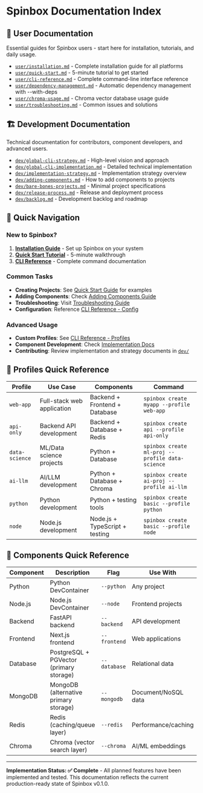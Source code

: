 # Spinbox Documentation Index

## 🚀 User Documentation
Essential guides for Spinbox users - start here for installation, tutorials, and daily usage.

- [`user/installation.md`](./user/installation.md) - Complete installation guide for all platforms
- [`user/quick-start.md`](./user/quick-start.md) - 5-minute tutorial to get started
- [`user/cli-reference.md`](./user/cli-reference.md) - Complete command-line interface reference
- [`user/dependency-management.md`](./user/dependency-management.md) - Automatic dependency management with --with-deps
- [`user/chroma-usage.md`](./user/chroma-usage.md) - Chroma vector database usage guide
- [`user/troubleshooting.md`](./user/troubleshooting.md) - Common issues and solutions

## 🏗️ Development Documentation
Technical documentation for contributors, component developers, and advanced users.

- [`dev/global-cli-strategy.md`](./dev/global-cli-strategy.md) - High-level vision and approach
- [`dev/global-cli-implementation.md`](./dev/global-cli-implementation.md) - Detailed technical implementation
- [`dev/implementation-strategy.md`](./dev/implementation-strategy.md) - Implementation strategy overview
- [`dev/adding-components.md`](./dev/adding-components.md) - How to add components to projects
- [`dev/bare-bones-projects.md`](./dev/bare-bones-projects.md) - Minimal project specifications
- [`dev/release-process.md`](./dev/release-process.md) - Release and deployment process
- [`dev/backlog.md`](./dev/backlog.md) - Development backlog and roadmap

## 🎯 Quick Navigation

### New to Spinbox?
1. **[Installation Guide](./user/installation.md)** - Set up Spinbox on your system
2. **[Quick Start Tutorial](./user/quick-start.md)** - 5-minute walkthrough 
3. **[CLI Reference](./user/cli-reference.md)** - Complete command documentation

### Common Tasks
- **Creating Projects**: See [Quick Start Guide](./user/quick-start.md) for examples
- **Adding Components**: Check [Adding Components Guide](./dev/adding-components.md)
- **Troubleshooting**: Visit [Troubleshooting Guide](./user/troubleshooting.md)
- **Configuration**: Reference [CLI Reference - Config](./user/cli-reference.md#spinbox-config)

### Advanced Usage
- **Custom Profiles**: See [CLI Reference - Profiles](./user/cli-reference.md#templates)
- **Component Development**: Check [Implementation Docs](./dev/global-cli-implementation.md)
- **Contributing**: Review implementation and strategy documents in [`dev/`](./dev/)

## 🎯 Profiles Quick Reference

| Profile | Use Case | Components | Command |
|---------|----------|------------|---------|
| `web-app` | Full-stack web application | Backend + Frontend + Database | `spinbox create myapp --profile web-app` |
| `api-only` | Backend API development | Backend + Database + Redis | `spinbox create api --profile api-only` |
| `data-science` | ML/Data science projects | Python + Database | `spinbox create ml-proj --profile data-science` |
| `ai-llm` | AI/LLM development | Python + Database + Chroma | `spinbox create ai-proj --profile ai-llm` |
| `python` | Python development | Python + testing tools | `spinbox create basic --profile python` |
| `node` | Node.js development | Node.js + TypeScript + testing | `spinbox create basic --profile node` |

## 🔧 Components Quick Reference

| Component | Description | Flag | Use With |
|-----------|-------------|------|----------|
| Python | Python DevContainer | `--python` | Any project |
| Node.js | Node.js DevContainer | `--node` | Frontend projects |
| Backend | FastAPI backend | `--backend` | API development |
| Frontend | Next.js frontend | `--frontend` | Web applications |
| Database | PostgreSQL + PGVector (primary storage) | `--database` | Relational data |
| MongoDB | MongoDB (alternative primary storage) | `--mongodb` | Document/NoSQL data |
| Redis | Redis (caching/queue layer) | `--redis` | Performance/caching |
| Chroma | Chroma (vector search layer) | `--chroma` | AI/ML embeddings |

---

**Implementation Status: ✅ Complete** - All planned features have been implemented and tested. This documentation reflects the current production-ready state of Spinbox v0.1.0.